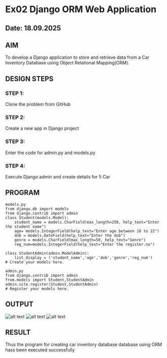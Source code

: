 # Ex02 Django ORM Web Application
## Date: 18.09.2025

## AIM
To develop a Django application to store and retrieve data from a Car Inventory Database using Object Relational Mapping(ORM).

## DESIGN STEPS

### STEP 1:
Clone the problem from GitHub

### STEP 2:
Create a new app in Django project

### STEP 3:
Enter the code for admin.py and models.py

### STEP 4:
Execute Django admin and create details for 5 Car 

## PROGRAM
```
models.py
from django.db import models
from django.contrib import admin
class Student(models.Model):
    student_name = models.CharField(max_length=250, help_text="Enter the student name")
    age= models.IntegerField(help_text="Enter age between 18 to 22")
    dob = models.DateField(help_text="Enter the dob")
    genre = models.CharField(max_length=50, help_text="Genre")
    reg_num=models.IntegerField(help_text="Enter the register.no")

class StudentAdmin(admin.ModelAdmin):
    list_display = ('student_name','age','dob','genre','reg_num')
# Create your models here.

admin.py
from django.contrib import admin
from.models import Student,StudentAdmin
admin.site.register(Student,StudentAdmin)
# Register your models here.

```

## OUTPUT
![alt text](<Screenshot 2025-09-17 104124.png>) ![alt text](<Screenshot 2025-09-23 203229.png>) ![alt text](<Screenshot 2025-09-23 203240.png>)
## RESULT
Thus the program for creating car inventory database database using ORM hass been executed successfully
